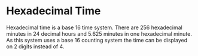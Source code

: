 # Hexadecimal Time
Hexadecimal time is a base 16 time system. There are 256 hexadecimal minutes in 24 decimal hours and 5.625 minutes in one hexadecimal minute. As this system uses a base 16 counting system the time can be displayed on 2 digits instead of 4.